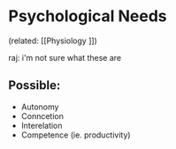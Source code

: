 # Psychological Needs

(related: [[Physiology ]])

raj: i'm not sure what these are




## Possible: 
- Autonomy
- Conncetion
- Interelation
- Competence (ie. productivity)


